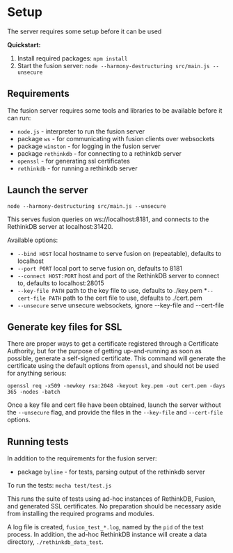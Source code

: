 # Setup
The server requires some setup before it can be used

__Quickstart:__

1. Install required packages: `npm install`
2. Start the fusion server: `node --harmony-destructuring src/main.js --unsecure`

## Requirements
The fusion server requires some tools and libraries to be available before it
can run:

 * `node.js` - interpreter to run the fusion server
  * package `ws` - for communicating with fusion clients over websockets
  * package `winston` - for logging in the fusion server
  * package `rethinkdb` - for connecting to a rethinkdb server
 * `openssl` - for generating ssl certificates
 * `rethinkdb` - for running a rethinkdb server

## Launch the server

`node --harmony-destructuring src/main.js --unsecure`

This serves fusion queries on ws://localhost:8181, and connects to the RethinkDB server at localhost:31420.

Available options:
 * `--bind HOST`            local hostname to serve fusion on (repeatable), defaults to localhost
 * `--port PORT`            local port to serve fusion on, defaults to 8181
 * `--connect HOST:PORT`    host and port of the RethinkDB server to connect to, defaults to localhost:28015
 * `--key-file PATH`        path to the key file to use, defaults to ./key.pem
 *`--cert-file PATH`       path to the cert file to use, defaults to ./cert.pem
 * `--unsecure`             serve unsecure websockets, ignore --key-file and --cert-file

## Generate key files for SSL
There are proper ways to get a certificate registered through a Certificate
Authority, but for the purpose of getting up-and-running as soon as possible,
generate a self-signed certificate.  This command will generate the certificate
using the default options from `openssl`, and should not be used for anything
serious:

`openssl req -x509 -newkey rsa:2048 -keyout key.pem -out cert.pem -days 365 -nodes -batch`

Once a key file and cert file have been obtained, launch the server without the `--unsecure`
flag, and provide the files in the `--key-file` and `--cert-file` options.

## Running tests

In addition to the requirements for the fusion server:
 * package `byline` - for tests, parsing output of the rethinkdb server

To run the tests: `mocha test/test.js`

This runs the suite of tests using ad-hoc instances of RethinkDB, Fusion, and generated SSL certificates.
No preparation should be necessary aside from installing the required programs and modules.

A log file is created, `fusion_test_*.log`, named by the `pid` of the test process.  In addition, the
ad-hoc RethinkDB instance will create a data directory, `./rethinkdb_data_test`.
